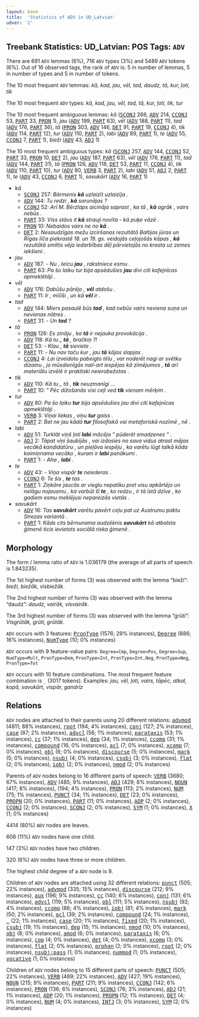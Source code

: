 ```yaml
---
layout: base
title:  'Statistics of ADV in UD_Latvian'
udver: '2'
---
```


## Treebank Statistics: UD_Latvian: POS Tags: `ADV`

There are 691 `ADV` lemmas (6%), 716 `ADV` types (3%) and 5489 `ADV` tokens (6%).
Out of 16 observed tags, the rank of `ADV` is: 5 in number of lemmas, 5 in number of types and 5 in number of tokens.

The 10 most frequent `ADV` lemmas: <em>kā, kad, jau, vēl, tad, daudz, tā, kur, ļoti, tik</em>

The 10 most frequent `ADV` types:  <em>kā, kad, jau, vēl, tad, tā, kur, ļoti, tik, tur</em>

The 10 most frequent ambiguous lemmas: <em>kā</em> (<tt><a href="lv-pos-SCONJ.html">SCONJ</a></tt> 266, <tt><a href="lv-pos-ADV.html">ADV</a></tt> 214, <tt><a href="lv-pos-CCONJ.html">CCONJ</a></tt> 53, <tt><a href="lv-pos-PART.html">PART</a></tt> 33, <tt><a href="lv-pos-PRON.html">PRON</a></tt> 1), <em>jau</em> (<tt><a href="lv-pos-ADV.html">ADV</a></tt> 199, <tt><a href="lv-pos-PART.html">PART</a></tt> 63), <em>vēl</em> (<tt><a href="lv-pos-ADV.html">ADV</a></tt> 188, <tt><a href="lv-pos-PART.html">PART</a></tt> 11), <em>tad</em> (<tt><a href="lv-pos-ADV.html">ADV</a></tt> 176, <tt><a href="lv-pos-PART.html">PART</a></tt> 36), <em>tā</em> (<tt><a href="lv-pos-PRON.html">PRON</a></tt> 303, <tt><a href="lv-pos-ADV.html">ADV</a></tt> 146, <tt><a href="lv-pos-DET.html">DET</a></tt> 91, <tt><a href="lv-pos-PART.html">PART</a></tt> 19, <tt><a href="lv-pos-CCONJ.html">CCONJ</a></tt> 4), <em>tik</em> (<tt><a href="lv-pos-ADV.html">ADV</a></tt> 114, <tt><a href="lv-pos-PART.html">PART</a></tt> 12), <em>tur</em> (<tt><a href="lv-pos-ADV.html">ADV</a></tt> 110, <tt><a href="lv-pos-PART.html">PART</a></tt> 2), <em>labi</em> (<tt><a href="lv-pos-ADV.html">ADV</a></tt> 89, <tt><a href="lv-pos-PART.html">PART</a></tt> 1), <em>te</em> (<tt><a href="lv-pos-ADV.html">ADV</a></tt> 55, <tt><a href="lv-pos-CCONJ.html">CCONJ</a></tt> 7, <tt><a href="lv-pos-PART.html">PART</a></tt> 1), <em>bieži</em> (<tt><a href="lv-pos-ADV.html">ADV</a></tt> 43, <tt><a href="lv-pos-ADJ.html">ADJ</a></tt> 1)

The 10 most frequent ambiguous types:  <em>kā</em> (<tt><a href="lv-pos-SCONJ.html">SCONJ</a></tt> 257, <tt><a href="lv-pos-ADV.html">ADV</a></tt> 144, <tt><a href="lv-pos-CCONJ.html">CCONJ</a></tt> 52, <tt><a href="lv-pos-PART.html">PART</a></tt> 33, <tt><a href="lv-pos-PRON.html">PRON</a></tt> 10, <tt><a href="lv-pos-DET.html">DET</a></tt> 2), <em>jau</em> (<tt><a href="lv-pos-ADV.html">ADV</a></tt> 187, <tt><a href="lv-pos-PART.html">PART</a></tt> 63), <em>vēl</em> (<tt><a href="lv-pos-ADV.html">ADV</a></tt> 176, <tt><a href="lv-pos-PART.html">PART</a></tt> 11), <em>tad</em> (<tt><a href="lv-pos-ADV.html">ADV</a></tt> 144, <tt><a href="lv-pos-PART.html">PART</a></tt> 31), <em>tā</em> (<tt><a href="lv-pos-PRON.html">PRON</a></tt> 126, <tt><a href="lv-pos-ADV.html">ADV</a></tt> 118, <tt><a href="lv-pos-DET.html">DET</a></tt> 53, <tt><a href="lv-pos-PART.html">PART</a></tt> 11, <tt><a href="lv-pos-CCONJ.html">CCONJ</a></tt> 4), <em>tik</em> (<tt><a href="lv-pos-ADV.html">ADV</a></tt> 110, <tt><a href="lv-pos-PART.html">PART</a></tt> 10), <em>tur</em> (<tt><a href="lv-pos-ADV.html">ADV</a></tt> 80, <tt><a href="lv-pos-VERB.html">VERB</a></tt> 3, <tt><a href="lv-pos-PART.html">PART</a></tt> 2), <em>labi</em> (<tt><a href="lv-pos-ADV.html">ADV</a></tt> 51, <tt><a href="lv-pos-ADJ.html">ADJ</a></tt> 2, <tt><a href="lv-pos-PART.html">PART</a></tt> 1), <em>te</em> (<tt><a href="lv-pos-ADV.html">ADV</a></tt> 43, <tt><a href="lv-pos-CCONJ.html">CCONJ</a></tt> 6, <tt><a href="lv-pos-PART.html">PART</a></tt> 1), <em>savukārt</em> (<tt><a href="lv-pos-ADV.html">ADV</a></tt> 16, <tt><a href="lv-pos-PART.html">PART</a></tt> 1)


* <em>kā</em>
  * <tt><a href="lv-pos-SCONJ.html">SCONJ</a></tt> 257: <em>Bārmenis <b>kā</b> uzlaizīt uzlaizīja .</em>
  * <tt><a href="lv-pos-ADV.html">ADV</a></tt> 144: <em>Tu redzi , <b>kā</b> sarunājas ?</em>
  * <tt><a href="lv-pos-CCONJ.html">CCONJ</a></tt> 52: <em>Arī M. Bērzlaps aicināja saprast , ka tā , <b>kā</b> agrāk , vairs nebūs .</em>
  * <tt><a href="lv-pos-PART.html">PART</a></tt> 33: <em>Viss stāvs it <b>kā</b> strauji novīta - kā puķe vāzē .</em>
  * <tt><a href="lv-pos-PRON.html">PRON</a></tt> 10: <em>Nebaidos vairs ne no <b>kā</b> .</em>
  * <tt><a href="lv-pos-DET.html">DET</a></tt> 2: <em>Nesaudzīgas mežu izciršanas rezultātā Baltijas jūras un Rīgas līča piekrastē 18. un 19. gs. veidojās ceļojošās kāpas , <b>kā</b> rezultātā smiltis vēja iedarbības dēļ pārvietojās no krasta uz zemes iekšieni .</em>
* <em>jau</em>
  * <tt><a href="lv-pos-ADV.html">ADV</a></tt> 187: <em>- Nu , teicu <b>jau</b> , rakstniece esmu .</em>
  * <tt><a href="lv-pos-PART.html">PART</a></tt> 63: <em>Pa šo laiku tur bija apsēdušies <b>jau</b> divi citi kafejnīcas apmeklētāji .</em>
* <em>vēl</em>
  * <tt><a href="lv-pos-ADV.html">ADV</a></tt> 176: <em>Dabūšu pārējo , <b>vēl</b> atdošu .</em>
  * <tt><a href="lv-pos-PART.html">PART</a></tt> 11: <em>Ir , mīlīši , un kā <b>vēl</b> ir .</em>
* <em>tad</em>
  * <tt><a href="lv-pos-ADV.html">ADV</a></tt> 144: <em>Miers pasaulē būs <b>tad</b> , kad nebūs vairs neviena suņa un nevienas nātres .</em>
  * <tt><a href="lv-pos-PART.html">PART</a></tt> 31: <em>- Un <b>tad</b> ?</em>
* <em>tā</em>
  * <tt><a href="lv-pos-PRON.html">PRON</a></tt> 126: <em>Es zināju , ka <b>tā</b> ir nejauka provokācija .</em>
  * <tt><a href="lv-pos-ADV.html">ADV</a></tt> 118: <em>Kā tu _ <b>tā</b> , bračkiņ ?!</em>
  * <tt><a href="lv-pos-DET.html">DET</a></tt> 53: <em>- Klau , <b>tā</b> sieviete .</em>
  * <tt><a href="lv-pos-PART.html">PART</a></tt> 11: <em>- Nu nav taču kur , jau <b>tā</b> kājas slapjas .</em>
  * <tt><a href="lv-pos-CCONJ.html">CCONJ</a></tt> 4: <em>Lai izveidotu pabeigto tēlu , var noderēt nagi ar svētku dizainu , jo mūsdienīgās nail-art iespējas kā zīmējumos , <b>tā</b> arī materiālu izvēlē ir praktiski neierobežotas .</em>
* <em>tik</em>
  * <tt><a href="lv-pos-ADV.html">ADV</a></tt> 110: <em>Kā tu _ tā , <b>tik</b> neuzmanīgi ...</em>
  * <tt><a href="lv-pos-PART.html">PART</a></tt> 10: <em>" Pēc dižošanās visi ceļi ved <b>tik</b> vienam mērķim .</em>
* <em>tur</em>
  * <tt><a href="lv-pos-ADV.html">ADV</a></tt> 80: <em>Pa šo laiku <b>tur</b> bija apsēdušies jau divi citi kafejnīcas apmeklētāji .</em>
  * <tt><a href="lv-pos-VERB.html">VERB</a></tt> 3: <em>Viņai liekas , viņu <b>tur</b> gaiss .</em>
  * <tt><a href="lv-pos-PART.html">PART</a></tt> 2: <em>Bet ne jau kādā <b>tur</b> filosofiskā vai metaforiskā nozīmē , nē .</em>
* <em>labi</em>
  * <tt><a href="lv-pos-ADV.html">ADV</a></tt> 51: <em>Turklāt viņš ļoti <b>labi</b> mācēja “ pūderēt smadzenes ” .</em>
  * <tt><a href="lv-pos-ADJ.html">ADJ</a></tt> 2: <em>Tāpat viņi šaubījās , vai izdosies no sava vidus atrast mājas vecākā kandidatūru , un pieļāva iespēju , ka varētu lūgt talkā kāda kaimiņnama vecāko , kuram ir <b>labi</b> panākumi .</em>
  * <tt><a href="lv-pos-PART.html">PART</a></tt> 1: <em>- Aha , <b>labi</b> .</em>
* <em>te</em>
  * <tt><a href="lv-pos-ADV.html">ADV</a></tt> 43: <em>- Viņa vispār <b>te</b> neiederas .</em>
  * <tt><a href="lv-pos-CCONJ.html">CCONJ</a></tt> 6: <em>Te šis , <b>te</b> tas .</em>
  * <tt><a href="lv-pos-PART.html">PART</a></tt> 1: <em>Ziņkāre jaucās ar vieglu nepatiku pret visu apkārtējo un nelāgu nojausmu , ka varbūt šī <b>te</b> , ko redzu , ir tā īstā dzīve , ko gadiem esmu meklējusi nepareizās vietās .</em>
* <em>savukārt</em>
  * <tt><a href="lv-pos-ADV.html">ADV</a></tt> 16: <em>Tas <b>savukārt</b> varētu pavērt ceļu pat uz Austrumu paktu Strezas variantā .</em>
  * <tt><a href="lv-pos-PART.html">PART</a></tt> 1: <em>Kāds cits bērnunama audzēknis <b>savukārt</b> kā atbalsta ģimenē ticis ievietots sociālā riska ģimenē .</em>

## Morphology

The form / lemma ratio of `ADV` is 1.036179 (the average of all parts of speech is 1.843235).

The 1st highest number of forms (3) was observed with the lemma “bieži”: <em>bieži, biežāk, visbiežāk</em>.

The 2nd highest number of forms (3) was observed with the lemma “daudz”: <em>daudz, vairāk, visvairāk</em>.

The 3rd highest number of forms (3) was observed with the lemma “grūti”: <em>Visgrūtāk, grūti, grūtāk</em>.

`ADV` occurs with 3 features: <tt><a href="lv-feat-PronType.html">PronType</a></tt> (1576; 29% instances), <tt><a href="lv-feat-Degree.html">Degree</a></tt> (886; 16% instances), <tt><a href="lv-feat-NumType.html">NumType</a></tt> (10; 0% instances)

`ADV` occurs with 9 feature-value pairs: `Degree=Cmp`, `Degree=Pos`, `Degree=Sup`, `NumType=Mult`, `PronType=Dem`, `PronType=Int`, `PronType=Int,Neg`, `PronType=Neg`, `PronType=Tot`

`ADV` occurs with 10 feature combinations.
The most frequent feature combination is `_` (3017 tokens).
Examples: <em>jau, vēl, ļoti, vairs, tāpēc, atkal, kopā, savukārt, vispār, gandrīz</em>


## Relations

`ADV` nodes are attached to their parents using 20 different relations: <tt><a href="lv-dep-advmod.html">advmod</a></tt> (4811; 88% instances), <tt><a href="lv-dep-root.html">root</a></tt> (194; 4% instances), <tt><a href="lv-dep-conj.html">conj</a></tt> (127; 2% instances), <tt><a href="lv-dep-case.html">case</a></tt> (87; 2% instances), <tt><a href="lv-dep-advcl.html">advcl</a></tt> (56; 1% instances), <tt><a href="lv-dep-parataxis.html">parataxis</a></tt> (53; 1% instances), <tt><a href="lv-dep-cc.html">cc</a></tt> (37; 1% instances), <tt><a href="lv-dep-dep.html">dep</a></tt> (34; 1% instances), <tt><a href="lv-dep-ccomp.html">ccomp</a></tt> (31; 1% instances), <tt><a href="lv-dep-compound.html">compound</a></tt> (16; 0% instances), <tt><a href="lv-dep-acl.html">acl</a></tt> (7; 0% instances), <tt><a href="lv-dep-xcomp.html">xcomp</a></tt> (7; 0% instances), <tt><a href="lv-dep-obl.html">obl</a></tt> (6; 0% instances), <tt><a href="lv-dep-discourse.html">discourse</a></tt> (5; 0% instances), <tt><a href="lv-dep-mark.html">mark</a></tt> (5; 0% instances), <tt><a href="lv-dep-nsubj.html">nsubj</a></tt> (4; 0% instances), <tt><a href="lv-dep-csubj.html">csubj</a></tt> (3; 0% instances), <tt><a href="lv-dep-flat.html">flat</a></tt> (2; 0% instances), <tt><a href="lv-dep-iobj.html">iobj</a></tt> (2; 0% instances), <tt><a href="lv-dep-nmod.html">nmod</a></tt> (2; 0% instances)

Parents of `ADV` nodes belong to 16 different parts of speech: <tt><a href="lv-pos-VERB.html">VERB</a></tt> (3680; 67% instances), <tt><a href="lv-pos-ADV.html">ADV</a></tt> (485; 9% instances), <tt><a href="lv-pos-ADJ.html">ADJ</a></tt> (429; 8% instances), <tt><a href="lv-pos-NOUN.html">NOUN</a></tt> (417; 8% instances),  (194; 4% instances), <tt><a href="lv-pos-PRON.html">PRON</a></tt> (113; 2% instances), <tt><a href="lv-pos-NUM.html">NUM</a></tt> (75; 1% instances), <tt><a href="lv-pos-PUNCT.html">PUNCT</a></tt> (34; 1% instances), <tt><a href="lv-pos-DET.html">DET</a></tt> (23; 0% instances), <tt><a href="lv-pos-PROPN.html">PROPN</a></tt> (20; 0% instances), <tt><a href="lv-pos-PART.html">PART</a></tt> (11; 0% instances), <tt><a href="lv-pos-ADP.html">ADP</a></tt> (2; 0% instances), <tt><a href="lv-pos-CCONJ.html">CCONJ</a></tt> (2; 0% instances), <tt><a href="lv-pos-SCONJ.html">SCONJ</a></tt> (2; 0% instances), <tt><a href="lv-pos-SYM.html">SYM</a></tt> (1; 0% instances), <tt><a href="lv-pos-X.html">X</a></tt> (1; 0% instances)

4414 (80%) `ADV` nodes are leaves.

608 (11%) `ADV` nodes have one child.

147 (3%) `ADV` nodes have two children.

320 (6%) `ADV` nodes have three or more children.

The highest child degree of a `ADV` node is 9.

Children of `ADV` nodes are attached using 32 different relations: <tt><a href="lv-dep-punct.html">punct</a></tt> (505; 22% instances), <tt><a href="lv-dep-advmod.html">advmod</a></tt> (335; 15% instances), <tt><a href="lv-dep-discourse.html">discourse</a></tt> (212; 9% instances), <tt><a href="lv-dep-aux.html">aux</a></tt> (196; 9% instances), <tt><a href="lv-dep-cc.html">cc</a></tt> (140; 6% instances), <tt><a href="lv-dep-conj.html">conj</a></tt> (131; 6% instances), <tt><a href="lv-dep-advcl.html">advcl</a></tt> (119; 5% instances), <tt><a href="lv-dep-obl.html">obl</a></tt> (111; 5% instances), <tt><a href="lv-dep-nsubj.html">nsubj</a></tt> (92; 4% instances), <tt><a href="lv-dep-ccomp.html">ccomp</a></tt> (86; 4% instances), <tt><a href="lv-dep-iobj.html">iobj</a></tt> (81; 4% instances), <tt><a href="lv-dep-mark.html">mark</a></tt> (50; 2% instances), <tt><a href="lv-dep-acl.html">acl</a></tt> (39; 2% instances), <tt><a href="lv-dep-compound.html">compound</a></tt> (24; 1% instances), <tt><a href="lv-dep-_.html">_</a></tt> (22; 1% instances), <tt><a href="lv-dep-case.html">case</a></tt> (20; 1% instances), <tt><a href="lv-dep-fixed.html">fixed</a></tt> (20; 1% instances), <tt><a href="lv-dep-csubj.html">csubj</a></tt> (19; 1% instances), <tt><a href="lv-dep-dep.html">dep</a></tt> (15; 1% instances), <tt><a href="lv-dep-nmod.html">nmod</a></tt> (10; 0% instances), <tt><a href="lv-dep-obj.html">obj</a></tt> (8; 0% instances), <tt><a href="lv-dep-amod.html">amod</a></tt> (6; 0% instances), <tt><a href="lv-dep-parataxis.html">parataxis</a></tt> (6; 0% instances), <tt><a href="lv-dep-cop.html">cop</a></tt> (4; 0% instances), <tt><a href="lv-dep-det.html">det</a></tt> (4; 0% instances), <tt><a href="lv-dep-xcomp.html">xcomp</a></tt> (3; 0% instances), <tt><a href="lv-dep-flat.html">flat</a></tt> (2; 0% instances), <tt><a href="lv-dep-orphan.html">orphan</a></tt> (2; 0% instances), <tt><a href="lv-dep-root.html">root</a></tt> (2; 0% instances), <tt><a href="lv-dep-nsubj-pass.html">nsubj:pass</a></tt> (1; 0% instances), <tt><a href="lv-dep-nummod.html">nummod</a></tt> (1; 0% instances), <tt><a href="lv-dep-vocative.html">vocative</a></tt> (1; 0% instances)

Children of `ADV` nodes belong to 15 different parts of speech: <tt><a href="lv-pos-PUNCT.html">PUNCT</a></tt> (505; 22% instances), <tt><a href="lv-pos-VERB.html">VERB</a></tt> (489; 22% instances), <tt><a href="lv-pos-ADV.html">ADV</a></tt> (427; 19% instances), <tt><a href="lv-pos-NOUN.html">NOUN</a></tt> (215; 9% instances), <tt><a href="lv-pos-PART.html">PART</a></tt> (211; 9% instances), <tt><a href="lv-pos-CCONJ.html">CCONJ</a></tt> (142; 6% instances), <tt><a href="lv-pos-PRON.html">PRON</a></tt> (136; 6% instances), <tt><a href="lv-pos-SCONJ.html">SCONJ</a></tt> (76; 3% instances), <tt><a href="lv-pos-ADJ.html">ADJ</a></tt> (21; 1% instances), <tt><a href="lv-pos-ADP.html">ADP</a></tt> (20; 1% instances), <tt><a href="lv-pos-PROPN.html">PROPN</a></tt> (12; 1% instances), <tt><a href="lv-pos-DET.html">DET</a></tt> (4; 0% instances), <tt><a href="lv-pos-NUM.html">NUM</a></tt> (4; 0% instances), <tt><a href="lv-pos-INTJ.html">INTJ</a></tt> (3; 0% instances), <tt><a href="lv-pos-SYM.html">SYM</a></tt> (2; 0% instances)

